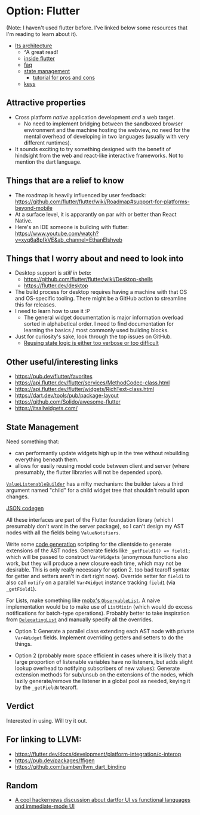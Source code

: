 # Option: Flutter

(Note: I haven't used flutter before. I've linked below some resources that I'm reading to learn about it).

- [Its architecture](https://flutter.dev/docs/resources/architectural-overview)
  - ^A great read!
  - [inside flutter](https://flutter.dev/docs/resources/inside-flutter#linear-reconciliation)
  - [faq](https://flutter.dev/docs/resources/faq)
  - [state management](https://flutter.dev/docs/development/data-and-backend/state-mgmt/simple)
    - [tutorial for pros and cons](https://blog.codemagic.io/flutter-tutorial-pros-and-cons-of-state-management-approaches/)
  - [keys](https://api.flutter.dev/flutter/foundation/Key-class.html)

## Attractive properties

- Cross platform _native_ application development _and_ a web target.
  - No need to implement bridging between the sandboxed browser environment and the machine hosting the webview, no need for the mental overhead of developing in two languages (usually with very different runtimes).
- It sounds exciting to try something designed with the benefit of hindsight from the web and react-like interactive frameworks. Not to mention the dart language.

## Things that are a relief to know

- The roadmap is heavily influenced by user feedback: https://github.com/flutter/flutter/wiki/Roadmap#support-for-platforms-beyond-mobile
- At a surface level, it is apparantly on par with or better than React Native.
- Here's an IDE someone is building with flutter: https://www.youtube.com/watch?v=xyq6a8pfkVE&ab_channel=EthanElshyeb

## Things that I worry about and need to look into

- Desktop support is _still in beta_:
  - https://github.com/flutter/flutter/wiki/Desktop-shells
  - https://flutter.dev/desktop
- The build process for desktop requires having a machine with that OS and OS-specific tooling. There might be a GitHub action to streamline this for releases.
- I need to learn how to use it :P
  - The general widget documentation is major information overload sorted in alphabetical order. I need to find documentation for learning the basics / most commonly used building blocks.
- Just for curiosity's sake, look through the top issues on GitHub.
  - [Reusing state logic is either too verbose or too difficult](https://github.com/flutter/flutter/issues/51752)

## Other useful/interesting links

- https://pub.dev/flutter/favorites
- https://api.flutter.dev/flutter/services/MethodCodec-class.html
- https://api.flutter.dev/flutter/widgets/RichText-class.html
- https://dart.dev/tools/pub/package-layout
- https://github.com/Solido/awesome-flutter
- https://itsallwidgets.com/

## State Management

Need something that:

- can performantly update widgets high up in the tree without rebuilding everything beneath them.
- allows for easily reusing model code between client and server (where presumably, the flutter libraries will not be depended upon).

[`ValueListenableBuilder`](https://api.flutter.dev/flutter/widgets/ValueListenableBuilder-class.html) has a nifty mechanism: the builder takes a third argument named "child" for a child widget tree that shouldn't rebuild upon changes.

[JSON codegen](https://flutter.dev/docs/development/data-and-backend/json)

All these interfaces are part of the Flutter foundation library (which I presumably don't want in the server package), so I can't design my AST nodes with all the fields being `ValueNotifiers`.

Write some [code generation](https://www.raywenderlich.com/22180993-flutter-code-generation-getting-started) scripting for the clientside to generate extensions of the AST nodes. Generate fields like `_getField1() => field1;` which will be passed to construct `Var4Widget`s (anonymous functions also work, but they will produce a new closure each time, which may not be desirable. This is only really necessary for option 2. too bad tearoff syntax for getter and setters aren't in dart right now). Override setter for `field1` to also call `notify` on a parallel `Var4Widget` instance tracking `field1` (via `_getField1`).

For Lists, make something like [mobx's `ObservableList`](https://github.com/mobxjs/mobx.dart/tree/master/mobx/lib/src/api/observable_collections/observable_list.dart). A naive implementation would be to make use of `ListMixin` (which would do excess notifications for batch-type operations). Probably better to take inspiration from [`DelegatingList`](https://github.com/dart-lang/collection/blob/master/lib/src/wrappers.dart) and manually specify all the overrides.

- Option 1: Generate a parallel class extending each AST node with private `Var4Widget` fields. Implement overriding getters and setters to do the things.

- Option 2 (probably more space efficient in cases where it is likely that a large proportion of listenable variables have no listeners, but adds slight lookup overhead to notifying subscribers of new values): Generate extension methods for sub/unsub on the extensions of the nodes, which lazily generate/remove the listener in a global pool as needed, keying it by the `_getFieldN` tearoff.

## Verdict

Interested in using. Will try it out.

## For linking to LLVM:

- https://flutter.dev/docs/development/platform-integration/c-interop
- https://pub.dev/packages/ffigen
- https://github.com/samber/llvm_dart_binding

## Random

- [A cool hackernews discussion about dartfor UI vs functional languages and immediate-mode UI](https://news.ycombinator.com/item?id=19748982)
